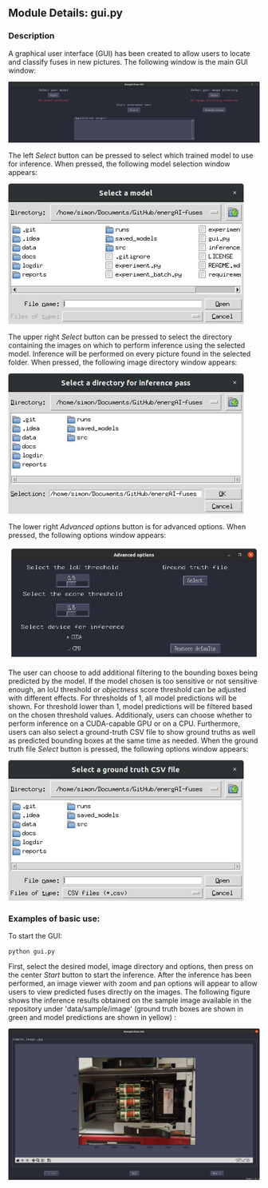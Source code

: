 ## Module Details: gui.py

### Description

A graphical user interface (GUI) has been created to allow users to 
locate and classify fuses in new pictures. The following window 
is the main GUI window:

![gui_main.png](../images/gui_main.png)

The left *Select* button can be pressed to select which trained model to use
for inference. When pressed, the following model selection window 
appears:

![gui_model_select.png](../images/gui_model_select.png)

The upper right *Select* button can be pressed to select the directory containing
the images on which to perform inference using the selected model. 
Inference will be performed on every picture found in the selected
folder. When pressed, the following image directory window appears:
 
![gui_image_select.png](../images/gui_image_select.png)

The lower right *Advanced options* button is for advanced options. When pressed, 
the following options window appears: 

![gui_options.png](../images/gui_options.png)

The user can choose to add
additional filtering to the bounding boxes being predicted by the model.
If the model chosen is too sensitive or not sensitive enough, an IoU
threshold or *objectness* score threshold can be adjusted with different
effects. For thresholds of 1, all model predictions will be shown. For 
threshold lower than 1, model predictions will be filtered based on the
chosen threshold values. Additionaly, users can choose whether to perform
inference on a CUDA-capable GPU or on a CPU. Furthermore, users can
also select a ground-truth CSV file to show ground truths as well as
predicted bounding boxes at the same time as needed. When
the ground truth file *Select* button is pressed, 
the following options window appears: 

![gui_ground_truth.png](../images/gui_ground_truth.png)

### Examples of basic use:

To start the GUI:
```
python gui.py
```

First, select the desired model, image directory and options, then press
on the center *Start* button to start the inference. After the inference
has been performed, an image viewer with zoom and pan options will 
appear to allow users to view predicted fuses directly on the images. The
following figure shows the inference results obtained on the sample
image available in the repository under 'data/sample/image' (ground truth
boxes are shown in green and model predictions are shown in yellow) :

![gui_image_viewer.png](../images/gui_image_viewer.png)
